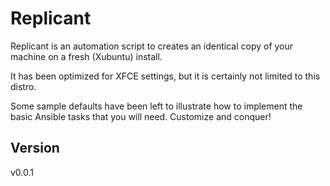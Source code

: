 # Replicant

Replicant is an automation script to creates an identical copy of your machine on a fresh (Xubuntu) install.

It has been optimized for XFCE settings, but it is certainly not limited to this distro.

Some sample defaults have been left to illustrate how to implement the basic Ansible tasks that you will need. Customize and conquer!


## Version

v0.0.1